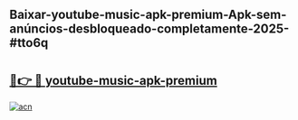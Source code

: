 ## Baixar-youtube-music-apk-premium-Apk-sem-anúncios-desbloqueado-completamente-2025-#tto6q

# <h2><a href="https://ainizakaria.my?title=youtube-music-apk-premium&ref=22M">🔗👉 🔴 youtube-music-apk-premium</a></h2>

[![acn](https://github.com/user-attachments/assets/0f9c940e-d8b0-45ae-aac7-cd30a18b3e1c)](https://ainizakaria.my?title=youtube-music-apk-premium&ref=22M)

